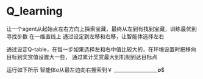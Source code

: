 # Q_learning
让一个agent从起始点左右方向上探索宝藏，最终从左到有找到宝藏，训练最优到寻找步数
在一维直线上 通过设定到左移和右移，让智能体选择左右

通过设定Q-table，在每一步如果选择左和右中值比较大的，在环境设置时把移向目标到奖赏值设置大一些，
通过累计奖赏最大到机制到达目标点



运行如下所示
智能体o从最左边向右搜索到￥
___________________________o_________$
